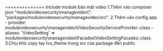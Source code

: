 ============== Include module bảo mật video
1.Thêm vào composer json
"modulevideosecurity\\managevideo\\": "packages/modulevideosecurity/managevideo/src".
2.Thêm vào config app.
	- provider: modulevideosecurity\managevideo\VideoSecurityServiceProvider::class
	- aliases: 'VideoSetting' => modulevideosecurity\managevideo\Facades\VideoSettingFacades::class
3.Chịu khó copy tay tvs_theme trong src của package đến public